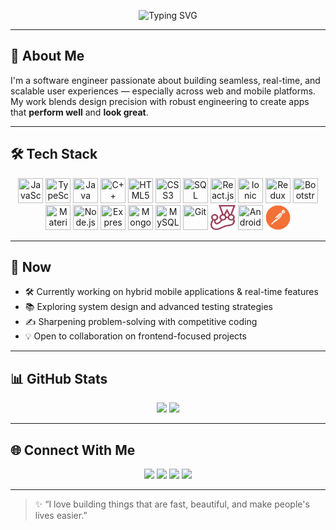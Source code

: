 <!-- Typing animation banner -->
<p align="center">
  <img src="https://readme-typing-svg.herokuapp.com?font=Fira+Code&weight=600&size=22&pause=1000&color=1D9BF0&center=true&vCenter=true&width=435&lines=Hi+%F0%9F%91%8B%2C+I'm+Shweta+Thakur!;Software+Engineer+%7C+Frontend+Focused+%7C+Tech+Lover;Building+Modern+Web+%26+Mobile+Apps" alt="Typing SVG" />
</p>

---

## 💫 About Me

I'm a software engineer passionate about building seamless, real-time, and scalable user experiences — especially across web and mobile platforms. My work blends design precision with robust engineering to create apps that **perform well** and **look great**.

---

## 🛠️ Tech Stack

<p align="center">
  <img src="https://cdn.jsdelivr.net/gh/devicons/devicon/icons/javascript/javascript-original.svg" title="JavaScript" width="40" height="40"/>
  <img src="https://cdn.jsdelivr.net/gh/devicons/devicon/icons/typescript/typescript-original.svg" title="TypeScript" width="40" height="40"/>
  <img src="https://cdn.jsdelivr.net/gh/devicons/devicon/icons/java/java-original.svg" title="Java" width="40" height="40"/>
  <img src="https://cdn.jsdelivr.net/gh/devicons/devicon/icons/cplusplus/cplusplus-original.svg" title="C++" width="40" height="40"/>
  <img src="https://cdn.jsdelivr.net/gh/devicons/devicon/icons/html5/html5-original.svg" title="HTML5" width="40" height="40"/>
  <img src="https://cdn.jsdelivr.net/gh/devicons/devicon/icons/css3/css3-original.svg" title="CSS3" width="40" height="40"/>
  <img src="https://cdn.jsdelivr.net/gh/devicons/devicon/icons/sqlite/sqlite-original.svg" title="SQL" width="40" height="40"/>
  <img src="https://cdn.jsdelivr.net/gh/devicons/devicon/icons/react/react-original.svg" title="React.js" width="40" height="40"/>
  <img src="https://raw.githubusercontent.com/ionic-team/ionic-framework/main/.github/assets/icon/icon.png" title="Ionic" width="40" height="40"/>
  <img src="https://cdn.jsdelivr.net/gh/devicons/devicon/icons/redux/redux-original.svg" title="Redux" width="40" height="40"/>
  <img src="https://cdn.jsdelivr.net/gh/devicons/devicon/icons/bootstrap/bootstrap-original.svg" title="Bootstrap" width="40" height="40"/>
  <img src="https://cdn.jsdelivr.net/gh/devicons/devicon/icons/materialui/materialui-original.svg" title="Material UI" width="40" height="40"/>
  <img src="https://cdn.jsdelivr.net/gh/devicons/devicon/icons/nodejs/nodejs-original.svg" title="Node.js" width="40" height="40"/>
  <img src="https://cdn.jsdelivr.net/gh/devicons/devicon/icons/express/express-original.svg" title="Express.js" width="40" height="40"/>
  <img src="https://cdn.jsdelivr.net/gh/devicons/devicon/icons/mongodb/mongodb-original.svg" title="MongoDB" width="40" height="40"/>
  <img src="https://cdn.jsdelivr.net/gh/devicons/devicon/icons/mysql/mysql-original.svg" title="MySQL" width="40" height="40"/>
  <img src="https://cdn.jsdelivr.net/gh/devicons/devicon/icons/git/git-original.svg" title="Git" width="40" height="40"/>
  <img src="https://raw.githubusercontent.com/devicons/devicon/master/icons/jest/jest-plain.svg" title="Jest" width="40" height="40"/>
  <img src="https://cdn.jsdelivr.net/gh/devicons/devicon/icons/androidstudio/androidstudio-original.svg" title="Android Studio" width="40" height="40"/>
  <img src="https://raw.githubusercontent.com/devicons/devicon/master/icons/postman/postman-original.svg" title="Postman" width="40" height="40"/>
</p>

---

## 📌 Now

- 🛠 Currently working on hybrid mobile applications & real-time features  
- 📚 Exploring system design and advanced testing strategies  
- ✍️ Sharpening problem-solving with competitive coding  
- 💡 Open to collaboration on frontend-focused projects

---

## 📊 GitHub Stats

<p align="center">
  <img src="https://github-readme-stats.vercel.app/api?username=shweta-thakur26&show_icons=true&theme=react&hide_border=true" height="180" />
  <img src="https://github-readme-streak-stats.herokuapp.com?user=shweta-thakur26&theme=react&hide_border=true" height="180" />
</p>

---

## 🌐 Connect With Me

<p align="center">
  <a href="mailto:shweta.thakur0018@gmail.com"><img src="https://img.shields.io/badge/Gmail-D14836?style=for-the-badge&logo=gmail&logoColor=white"/></a>
  <a href="https://linkedin.com/in/shweta-thakur-855849193"><img src="https://img.shields.io/badge/LinkedIn-blue?style=for-the-badge&logo=linkedin&logoColor=white"/></a>
  <a href="https://github.com/shweta-thakur26"><img src="https://img.shields.io/badge/GitHub-000?style=for-the-badge&logo=github&logoColor=white"/></a>
  <a href="https://shweta-thakur.netlify.app/"><img src="https://img.shields.io/badge/Portfolio-1D9BF0?style=for-the-badge&logo=firefox&logoColor=white"/></a>
</p>

---

> ✨ “I love building things that are fast, beautiful, and make people's lives easier.”
